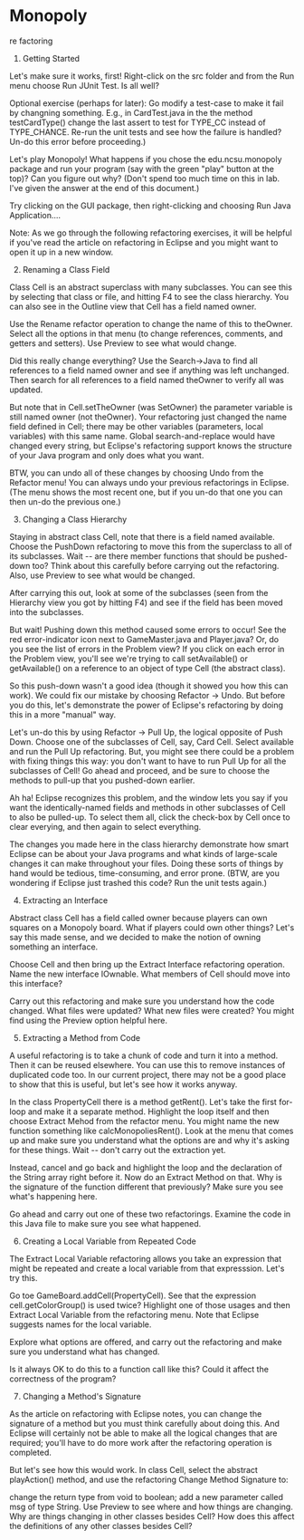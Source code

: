 # Monopoly
re factoring 

1. Getting Started

Let's make sure it works, first! Right-click on the src folder and from the Run menu choose Run JUnit Test. Is all well? 

Optional exercise (perhaps for later): Go modify a test-case to make it fail by changning something. E.g., in CardTest.java in the the method testCardType() change the last assert to test for TYPE_CC instead of TYPE_CHANCE. Re-run the unit tests and see how the failure is handled? Un-do this error before proceeding.)

Let's play Monopoly! What happens if you chose the edu.ncsu.monopoly package and run your program (say with the green "play" button at the top)? Can you figure out why? (Don't spend too much time on this in lab. I've given the answer at the end of this document.)

Try clicking on the GUI package, then right-clicking and choosing Run Java Application....


Note: As we go through the following refactoring exercises, it will be helpful if you've read the article on refactoring in Eclipse and you might want to open it up in a new window.

2. Renaming a Class Field

Class Cell is an abstract superclass with many subclasses. You can see this by selecting that class or file, and hitting F4 to see the class hierarchy. You can also see in the Outline view that Cell has a field named owner.

Use the Rename refactor operation to change the name of this to theOwner. Select all the options in that menu (to change references, comments, and getters and setters). Use Preview to see what would change.

Did this really change everything? Use the Search->Java to find all references to a field named owner and see if anything was left unchanged. Then search for all references to a field named theOwner to verify all was updated.

But note that in Cell.setTheOwner (was SetOwner) the parameter variable is still named owner (not theOwner). Your refactoring just changed the name field defined in Cell; there may be other variables (parameters, local variables) with this same name. Global search-and-replace would have changed every string, but Eclipse's refactoring support knows the structure of your Java program and only does what you want.

BTW, you can undo all of these changes by choosing Undo from the Refactor menu! You can always undo your previous refactorings in Eclipse. (The menu shows the most recent one, but if you un-do that one you can then un-do the previous one.)

3. Changing a Class Hierarchy

Staying in abstract class Cell, note that there is a field named available. Choose the PushDown refactoring to move this from the superclass to all of its subclasses. Wait -- are there member functions that should be pushed-down too? Think about this carefully before carrying out the refactoring. Also, use Preview to see what would be changed.

After carrying this out, look at some of the subclasses (seen from the Hierarchy view you got by hitting F4) and see if the field has been moved into the subclasses.

But wait! Pushing down this method caused some errors to occur! See the red error-indicator icon next to GameMaster.java and Player.java? Or, do you see the list of errors in the Problem view? If you click on each error in the Problem view, you'll see we're trying to call setAvailable() or getAvailable() on a reference to an object of type Cell (the abstract class).

So this push-down wasn't a good idea (though it showed you how this can work). We could fix our mistake by choosing Refactor -> Undo. But before you do this, let's demonstrate the power of Eclipse's refactoring by doing this in a more "manual" way.

Let's un-do this by using Refactor -> Pull Up, the logical opposite of Push Down. Choose one of the subclasses of Cell, say, Card Cell. Select available and run the Pull Up refactoring. But, you might see there could be a problem with fixing things this way: you don't want to have to run Pull Up for all the subclasses of Cell! Go ahead and proceed, and be sure to choose the methods to pull-up that you pushed-down earlier.

Ah ha! Eclipse recognizes this problem, and the window lets you say if you want the identically-named fields and methods in other subclasses of Cell to also be pulled-up. To select them all, click the check-box by Cell once to clear everying, and then again to select everything.

The changes you made here in the class hierarchy demonstrate how smart Eclipse can be about your Java programs and what kinds of large-scale changes it can make throughout your files. Doing these sorts of things by hand would be tedious, time-consuming, and error prone. (BTW, are you wondering if Eclipse just trashed this code? Run the unit tests again.)

4. Extracting an Interface

Abstract class Cell has a field called owner because players can own squares on a Monopoly board. What if players could own other things? Let's say this made sense, and we decided to make the notion of owning something an interface.

Choose Cell and then bring up the Extract Interface refactoring operation. Name the new interface IOwnable. What members of Cell should move into this interface?

Carry out this refactoring and make sure you understand how the code changed. What files were updated? What new files were created? You might find using the Preview option helpful here.

5. Extracting a Method from Code

A useful refactoring is to take a chunk of code and turn it into a method. Then it can be reused elsewhere. You can use this to remove instances of duplicated code too. In our current project, there may not be a good place to show that this is useful, but let's see how it works anyway.

In the class PropertyCell there is a method getRent(). Let's take the first for-loop and make it a separate method. Highlight the loop itself and then choose Extract Mehod from the refactor menu. You might name the new function something like calcMonopoliesRent(). Look at the menu that comes up and make sure you understand what the options are and why it's asking for these things. Wait -- don't carry out the extraction yet.

Instead, cancel and go back and highlight the loop and the declaration of the String array right before it. Now do an Extract Method on that. Why is the signature of the function different that previously? Make sure you see what's happening here.

Go ahead and carry out one of these two refactorings. Examine the code in this Java file to make sure you see what happened.

6. Creating a Local Variable from Repeated Code

The Extract Local Variable refactoring allows you take an expression that might be repeated and create a local variable from that expresssion. Let's try this.

Go toe GameBoard.addCell(PropertyCell). See that the expression cell.getColorGroup() is used twice? Highlight one of those usages and then Extract Local Variable from the refactoring menu. Note that Eclipse suggests names for the local variable.

Explore what options are offered, and carry out the refactoring and make sure you understand what has changed.

Is it always OK to do this to a function call like this? Could it affect the correctness of the program?

7. Changing a Method's Signature

As the article on refactoring with Eclipse notes, you can change the signature of a method but you must think carefully about doing this. And Eclipse will certainly not be able to make all the logical changes that are required; you'll have to do more work after the refactoring operation is completed.

But let's see how this would work. In class Cell, select the abstract playAction() method, and use the refactoring Change Method Signature to:

change the return type from void to boolean;
add a new parameter called msg of type String.
Use Preview to see where and how things are changing. Why are things changing in other classes besides Cell? How does this affect the definitions of any other classes besides Cell?

